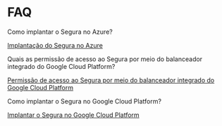 # FAQ

Como implantar o Segura no Azure?

[Implantação do Segura no Azure](https://community.Segura.io/t/how-to-deploy-Segura-on-azure/774)

Quais as permissão de acesso ao Segura por meio do balanceador integrado do Google Cloud Platform?

[Permissão de acesso ao Segura por meio do balanceador integrado do Google Cloud Platform](https://community.Segura.io/t/access-permission-to-Segura-through-the-google-cloud-platform-integrated-balancer/600)

Como implantar o Segura no Google Cloud Platform?

[Implantar o Segura no Google Cloud Platform](https://community.Segura.io/t/deploy-Segura-on-google-cloud-platform/790)

